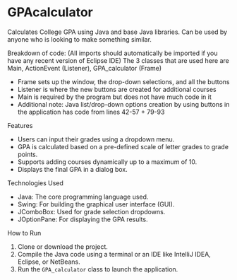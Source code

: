 # GPAcalculator
Calculates College GPA using Java and base Java libraries.
Can be used by anyone who is looking to make something similar. 

Breakdown of code:
(All imports should automatically be imported if you have any recent version of Eclipse IDE)
The 3 classes that are used here are Main, ActionEvent (Listener), GPA_calculator (Frame)
- Frame sets up the window, the drop-down selections, and all the buttons
- Listener is where the new buttons are created for additional courses
- Main is required by the program but does not have much code in it
- Additional note: Java list/drop-down options creation by using buttons in the application has code from lines 42-57 + 79-93 

Features
- Users can input their grades using a dropdown menu.
- GPA is calculated based on a pre-defined scale of letter grades to grade points.
- Supports adding courses dynamically up to a maximum of 10.
- Displays the final GPA in a dialog box.

Technologies Used
- Java: The core programming language used.
- Swing: For building the graphical user interface (GUI).
- JComboBox: Used for grade selection dropdowns.
- JOptionPane: For displaying the GPA results.

How to Run

1. Clone or download the project.
2. Compile the Java code using a terminal or an IDE like IntelliJ IDEA, Eclipse, or NetBeans.
3. Run the `GPA_calculator` class to launch the application.





